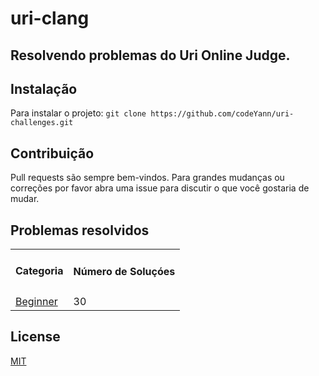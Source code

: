 # uri-clang
## Resolvendo problemas do Uri Online Judge.

## Instalação
 Para instalar o projeto:
    ```
        git clone https://github.com/codeYann/uri-challenges.git
    ```
## Contribuição
 Pull requests são sempre bem-vindos. Para grandes mudanças ou correções por favor abra uma issue para discutir o que você gostaria de mudar. 

## Problemas resolvidos
<table>
    <tr>
        <td><h4>Categoria<h4></td>
        <td><h4>Número de Soluçóes</h4></td>
    </tr>
    <tr>
        <td><a href= "https://github.com/codeYann/uri-clang/tree/master/src/beginner" target="_blank"> Beginner </a></td>
        <td>30</td>
    </tr>
</table>

## License
 [MIT](https://choosealicense.com/licenses/mit/)